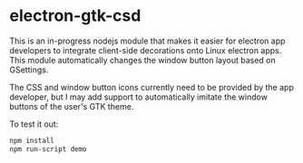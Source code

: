 # electron-gtk-csd

This is an in-progress nodejs module that makes it easier for electron app developers to integrate client-side decorations onto Linux electron apps. This module automatically changes the window button layout based on GSettings.

The CSS and window button icons currently need to be provided by the app developer, but I may add support to automatically imitate the window buttons of the user's GTK theme.

To test it out:
```bash
npm install
npm run-script demo
```
